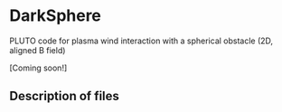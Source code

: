 # DarkSphere
PLUTO code for plasma wind interaction with a spherical obstacle (2D, aligned B field)

[Coming soon!]

## Description of files
